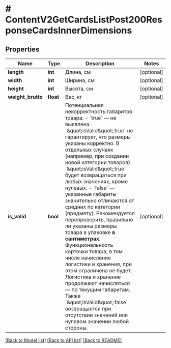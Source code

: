 # # ContentV2GetCardsListPost200ResponseCardsInnerDimensions

## Properties

Name | Type | Description | Notes
------------ | ------------- | ------------- | -------------
**length** | **int** | Длина, см | [optional]
**width** | **int** | Ширина, см | [optional]
**height** | **int** | Высота, см | [optional]
**weight_brutto** | **float** | Вес, кг | [optional]
**is_valid** | **bool** | Потенциальная некорректность габаритов товара:  - &#x60;true&#x60; — не выявлена. &#x60;\&quot;isValid\&quot;:true&#x60; не гарантирует, что размеры указаны корректно. В отдельных случаях (например, при создании новой категории товаров) &#x60;\&quot;isValid\&quot;:true&#x60; будет возвращаться при любых значениях, кроме нулевых.  - &#x60;false&#x60; — указанные габариты значительно отличаются от средних по категории (предмету). Рекомендуется перепроверить, правильно ли указаны размеры товара в упаковке **в сантиметрах**. Функциональность карточки товара, в том числе начисление логистики и хранения, при этом ограничена не будет. Логистика и хранение продолжают начисляться — по текущим габаритам. Также &#x60;\&quot;isValid\&quot;:false&#x60; возвращается при отсутствии значений или нулевом значении любой стороны. | [optional]

[[Back to Model list]](../../README.md#models) [[Back to API list]](../../README.md#endpoints) [[Back to README]](../../README.md)
